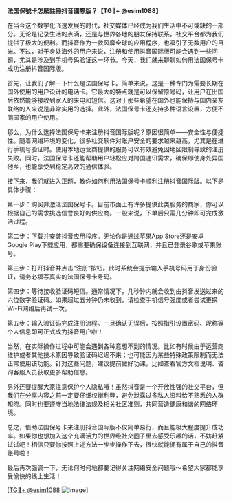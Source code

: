 **法国保號卡怎麽註冊抖音國際版？【TG💪+ @esim1088】**

在当今这个数字化飞速发展的时代，社交媒体已经成为我们生活中不可或缺的一部分。无论是记录生活的点滴，还是与世界各地的朋友保持联系，社交平台都为我们提供了极大的便利。而抖音作为一款风靡全球的应用程序，也吸引了无数用户的目光。不过，对于身处海外的用户来说，注册和使用抖音国际版可能会遇到一些问题，尤其是涉及到手机号码验证这一环节。今天，我们就来聊聊如何用法国保号卡成功注册抖音国际版。

首先，让我们了解一下什么是法国保号卡。简单来说，这是一种专门为需要长期在国外使用的用户设计的电话卡。它最大的特点就是可以保留原号码，让用户在出国后依然能够接收到家人的来电和短信。这对于那些希望在国外也能保持与国内亲友联络的人来说是非常实用的选择。此外，法国保号卡还支持多种语言设置，方便不同国家的用户使用。

那么，为什么选择法国保号卡来注册抖音国际版呢？原因很简单——安全性与便捷性。随着网络环境的变化，很多社交软件对账户安全的要求越来越高，尤其是在进行手机号验证时。使用本地运营商提供的服务可以有效避免因地区限制导致的注册失败。同时，法国保号卡还能帮助用户轻松应对跨国通讯需求，确保即使身处异国他乡，也能享受到稳定高效的通信体验。

接下来，我们就进入正题，教你如何利用法国保号卡顺利注册抖音国际版。以下是具体步骤：

第一步：购买并激活法国保号卡。目前市面上有许多提供此类服务的商家，你可以根据自己的需求挑选信誉良好的供应商。一般来说，下单后只需几分钟即可完成激活过程。

第二步：下载并安装抖音应用程序。无论你是通过苹果App Store还是安卓Google Play下载应用，都需要确保设备连接到互联网，并且已登录谷歌或苹果账号。

第三步：打开抖音并点击“注册”按钮。此时系统会提示输入手机号码用于身份验证，请务必填写真实的法国保号卡号码。

第四步：等待接收验证码短信。通常情况下，几秒钟内就会收到由抖音发送过来的六位数字验证码。如果超过五分钟仍未收到，请检查手机信号强度或者尝试更换Wi-Fi网络后再试一次。

第五步：输入验证码完成注册流程。一旦确认无误后，按照指引设置密码、昵称等个人信息即可正式成为抖音用户啦！

当然，在实际操作过程中可能会遇到各种意想不到的情况。比如有时候由于运营商维护或者其他技术原因导致验证码迟迟不来；也可能因为某些特殊政策限制而无法正常使用该功能。针对这些问题，建议提前做好功课，比如查看官方文档说明、咨询客服人员获取更多帮助信息。

另外还要提醒大家注意保护个人隐私哦！虽然抖音是一个开放性强的社交平台，但我们在分享内容之前一定要仔细权衡利弊，避免泄露过多私人资料给不熟悉的人群知晓。同时也要遵守当地法律法规及相关社区准则，共同营造健康和谐的网络环境。

总之，借助法国保号卡来注册抖音国际版不仅简单易行，而且能极大程度提升成功率。如果你也想加入这个充满活力的世界级社交圈子里去感受乐趣的话，不妨赶紧试试吧！相信只要你按照上述方法一步步操作下去，很快就能拥有属于自己的抖音账号啦！

最后再次强调一下，无论何时何地都要记得关注网络安全问题哦～希望大家都能享受愉快的线上生活！

[[TG💪+ @esim1088](https://t.me/s/esim1088) ![Image](https://i.postimg.cc/4NQfJmqS/Snipaste-2025-05-13-00-14-12.png)]
